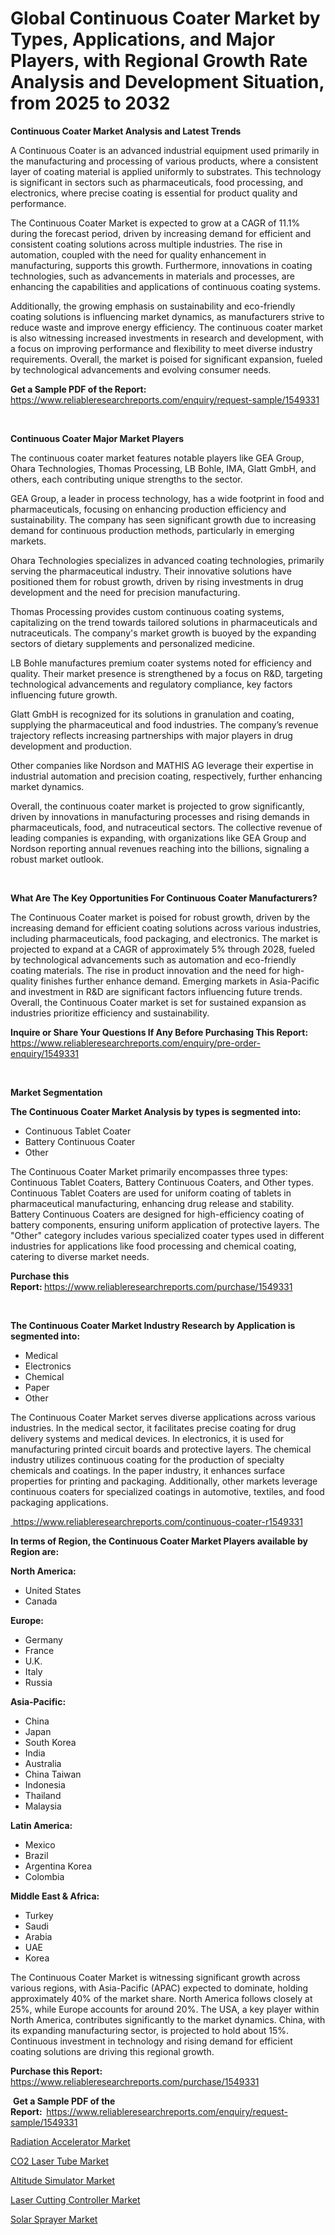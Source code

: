 <p><h1>Global Continuous Coater Market by Types, Applications, and Major Players, with Regional Growth Rate Analysis and Development Situation, from 2025 to 2032</h1></p><p><strong>Continuous Coater Market Analysis and Latest Trends</strong></p>
<p><p>A Continuous Coater is an advanced industrial equipment used primarily in the manufacturing and processing of various products, where a consistent layer of coating material is applied uniformly to substrates. This technology is significant in sectors such as pharmaceuticals, food processing, and electronics, where precise coating is essential for product quality and performance.</p><p>The Continuous Coater Market is expected to grow at a CAGR of 11.1% during the forecast period, driven by increasing demand for efficient and consistent coating solutions across multiple industries. The rise in automation, coupled with the need for quality enhancement in manufacturing, supports this growth. Furthermore, innovations in coating technologies, such as advancements in materials and processes, are enhancing the capabilities and applications of continuous coating systems.</p><p>Additionally, the growing emphasis on sustainability and eco-friendly coating solutions is influencing market dynamics, as manufacturers strive to reduce waste and improve energy efficiency. The continuous coater market is also witnessing increased investments in research and development, with a focus on improving performance and flexibility to meet diverse industry requirements. Overall, the market is poised for significant expansion, fueled by technological advancements and evolving consumer needs.</p></p>
<p><strong>Get a Sample PDF of the Report:&nbsp;</strong> <a href="https://www.reliableresearchreports.com/enquiry/request-sample/1549331?utm_campaign=120&utm_medium=2&utm_source=Github&utm_content=ia&utm_term=20022025&utm_id=continuous-coater">https://www.reliableresearchreports.com/enquiry/request-sample/1549331</a></p>
<p>&nbsp;</p>
<p><strong>Continuous Coater Major Market Players</strong></p>
<p><p>The continuous coater market features notable players like GEA Group, Ohara Technologies, Thomas Processing, LB Bohle, IMA, Glatt GmbH, and others, each contributing unique strengths to the sector.</p><p>GEA Group, a leader in process technology, has a wide footprint in food and pharmaceuticals, focusing on enhancing production efficiency and sustainability. The company has seen significant growth due to increasing demand for continuous production methods, particularly in emerging markets.</p><p>Ohara Technologies specializes in advanced coating technologies, primarily serving the pharmaceutical industry. Their innovative solutions have positioned them for robust growth, driven by rising investments in drug development and the need for precision manufacturing.</p><p>Thomas Processing provides custom continuous coating systems, capitalizing on the trend towards tailored solutions in pharmaceuticals and nutraceuticals. The company's market growth is buoyed by the expanding sectors of dietary supplements and personalized medicine.</p><p>LB Bohle manufactures premium coater systems noted for efficiency and quality. Their market presence is strengthened by a focus on R&D, targeting technological advancements and regulatory compliance, key factors influencing future growth.</p><p>Glatt GmbH is recognized for its solutions in granulation and coating, supplying the pharmaceutical and food industries. The company’s revenue trajectory reflects increasing partnerships with major players in drug development and production.</p><p>Other companies like Nordson and MATHIS AG leverage their expertise in industrial automation and precision coating, respectively, further enhancing market dynamics.</p><p>Overall, the continuous coater market is projected to grow significantly, driven by innovations in manufacturing processes and rising demands in pharmaceuticals, food, and nutraceutical sectors. The collective revenue of leading companies is expanding, with organizations like GEA Group and Nordson reporting annual revenues reaching into the billions, signaling a robust market outlook.</p></p>
<p>&nbsp;</p>
<p><strong>What Are The Key Opportunities For Continuous Coater Manufacturers?</strong></p>
<p><p>The Continuous Coater market is poised for robust growth, driven by the increasing demand for efficient coating solutions across various industries, including pharmaceuticals, food packaging, and electronics. The market is projected to expand at a CAGR of approximately 5% through 2028, fueled by technological advancements such as automation and eco-friendly coating materials. The rise in product innovation and the need for high-quality finishes further enhance demand. Emerging markets in Asia-Pacific and investment in R&D are significant factors influencing future trends. Overall, the Continuous Coater market is set for sustained expansion as industries prioritize efficiency and sustainability.</p></p>
<p><strong>Inquire or Share Your Questions If Any Before Purchasing This Report:</strong> <a href="https://www.reliableresearchreports.com/enquiry/pre-order-enquiry/1549331?utm_campaign=120&utm_medium=2&utm_source=Github&utm_content=ia&utm_term=20022025&utm_id=continuous-coater">https://www.reliableresearchreports.com/enquiry/pre-order-enquiry/1549331</a></p>
<p>&nbsp;</p>
<p><strong>Market Segmentation</strong></p>
<p><strong>The Continuous Coater Market Analysis by types is segmented into:</strong></p>
<p><ul><li>Continuous Tablet Coater</li><li>Battery Continuous Coater</li><li>Other</li></ul></p>
<p><p>The Continuous Coater Market primarily encompasses three types: Continuous Tablet Coaters, Battery Continuous Coaters, and Other types. Continuous Tablet Coaters are used for uniform coating of tablets in pharmaceutical manufacturing, enhancing drug release and stability. Battery Continuous Coaters are designed for high-efficiency coating of battery components, ensuring uniform application of protective layers. The "Other" category includes various specialized coater types used in different industries for applications like food processing and chemical coating, catering to diverse market needs.</p></p>
<p><strong>Purchase this Report:&nbsp;</strong><a href="https://www.reliableresearchreports.com/purchase/1549331?utm_campaign=120&utm_medium=2&utm_source=Github&utm_content=ia&utm_term=20022025&utm_id=continuous-coater">https://www.reliableresearchreports.com/purchase/1549331</a></p>
<p>&nbsp;</p>
<p><strong>The Continuous Coater Market Industry Research by Application is segmented into:</strong></p>
<p><ul><li>Medical</li><li>Electronics</li><li>Chemical</li><li>Paper</li><li>Other</li></ul></p>
<p><p>The Continuous Coater Market serves diverse applications across various industries. In the medical sector, it facilitates precise coating for drug delivery systems and medical devices. In electronics, it is used for manufacturing printed circuit boards and protective layers. The chemical industry utilizes continuous coating for the production of specialty chemicals and coatings. In the paper industry, it enhances surface properties for printing and packaging. Additionally, other markets leverage continuous coaters for specialized coatings in automotive, textiles, and food packaging applications.</p></p>
<p><a href="https://www.reliableresearchreports.com/continuous-coater-r1549331?utm_campaign=120&utm_medium=2&utm_source=Github&utm_content=ia&utm_term=20022025&utm_id=continuous-coater">&nbsp;https://www.reliableresearchreports.com/continuous-coater-r1549331</a></p>
<p><strong>In terms of Region, the Continuous Coater Market Players available by Region are:</strong></p>
<p>
    <p> <strong> North America: </strong>
        <ul>
            <li>United States</li>
            <li>Canada</li>
        </ul>
        </p> 
    <p> <strong> Europe: </strong>
        <ul>
            <li>Germany</li>
            <li>France</li>
            <li>U.K.</li>
            <li>Italy</li>
            <li>Russia</li>
        </ul>
        </p> 
    <p> <strong> Asia-Pacific: </strong>
        <ul>
            <li>China</li>
            <li>Japan</li>
            <li>South Korea</li>
            <li>India</li>
            <li>Australia</li>
            <li>China Taiwan</li>
            <li>Indonesia</li>
            <li>Thailand</li>
            <li>Malaysia</li>
        </ul>
        </p> 
    <p> <strong> Latin America: </strong>
        <ul>
            <li>Mexico</li>
            <li>Brazil</li>
            <li>Argentina Korea</li>
            <li>Colombia</li>
        </ul>
        </p> 
    <p> <strong> Middle East & Africa: </strong>
        <ul>
            <li>Turkey</li>
            <li>Saudi</li>
            <li>Arabia</li>
            <li>UAE</li>
            <li>Korea</li>
        </ul>
    </p>
    </p>
<p><p>The Continuous Coater Market is witnessing significant growth across various regions, with Asia-Pacific (APAC) expected to dominate, holding approximately 40% of the market share. North America follows closely at 25%, while Europe accounts for around 20%. The USA, a key player within North America, contributes significantly to the market dynamics. China, with its expanding manufacturing sector, is projected to hold about 15%. Continuous investment in technology and rising demand for efficient coating solutions are driving this regional growth.</p></p>
<p><strong>Purchase this Report: </strong><a href="https://www.reliableresearchreports.com/purchase/1549331?utm_campaign=120&utm_medium=2&utm_source=Github&utm_content=ia&utm_term=20022025&utm_id=continuous-coater">https://www.reliableresearchreports.com/purchase/1549331</a></p>
<p>&nbsp;<strong>Get a Sample PDF of the Report:&nbsp;&nbsp;</strong><a href="https://www.reliableresearchreports.com/enquiry/request-sample/1549331?utm_campaign=120&utm_medium=2&utm_source=Github&utm_content=ia&utm_term=20022025&utm_id=continuous-coater">https://www.reliableresearchreports.com/enquiry/request-sample/1549331</a></p>
<p><strong></strong></p>
<p><p><a href="https://github.com/scaseiargas/Market-Research-Report-List-1/blob/main/radiation-accelerator-market.md?utm_campaign=120&utm_medium=2&utm_source=Github&utm_content=ia&utm_term=20022025&utm_id=continuous-coater">Radiation Accelerator Market</a></p><p><a href="https://github.com/ngozudapshi/Market-Research-Report-List-1/blob/main/co2-laser-tube-market.md?utm_campaign=120&utm_medium=2&utm_source=Github&utm_content=ia&utm_term=20022025&utm_id=continuous-coater">CO2 Laser Tube Market</a></p><p><a href="https://github.com/shadnfamoza/Market-Research-Report-List-1/blob/main/altitude-simulator-market.md?utm_campaign=120&utm_medium=2&utm_source=Github&utm_content=ia&utm_term=20022025&utm_id=continuous-coater">Altitude Simulator Market</a></p><p><a href="https://github.com/namaqbagels64/Market-Research-Report-List-1/blob/main/laser-cutting-controller-market.md?utm_campaign=120&utm_medium=2&utm_source=Github&utm_content=ia&utm_term=20022025&utm_id=continuous-coater">Laser Cutting Controller Market</a></p><p><a href="https://github.com/micbotam/Market-Research-Report-List-1/blob/main/solar-sprayer-market.md?utm_campaign=120&utm_medium=2&utm_source=Github&utm_content=ia&utm_term=20022025&utm_id=continuous-coater">Solar Sprayer Market</a></p></p>